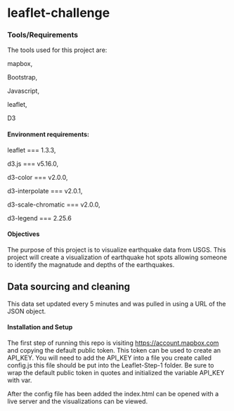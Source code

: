 # leaflet-challenge

### Tools/Requirements
The tools used for this project are:

mapbox, 

Bootstrap, 

Javascript, 

leaflet,

D3

#### Environment requirements:

leaflet === 1.3.3,

d3.js === v5.16.0,

d3-color === v2.0.0,

d3-interpolate === v2.0.1, 

d3-scale-chromatic === v2.0.0,

d3-legend === 2.25.6



#### Objectives
The purpose of this project is to visualize earthquake data from USGS. This project will create a visualization of earthquake hot spots allowing someone to identify the magnatude and depths of the earthquakes. 


## Data sourcing and cleaning
This data set updated every 5 minutes and was pulled in using a URL of the JSON object. 

#### Installation and Setup
The first step of running this repo is visiting https://account.mapbox.com and copying the default public token. This token can be used to create an API_KEY. You will need to add the API_KEY into a file you create called config.js this file should be put into the Leaflet-Step-1 folder. Be sure to wrap the default public token in quotes and initialized the variable API_KEY with var. 

After the config file has been added the index.html can be opened with a live server and the visualizations can be viewed. 
